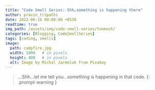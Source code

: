```yaml
---
title: "Code Smell Series: Shh…something is happening there"
author: pravin_tripathi
date: 2022-06-16 00:00:00 +0530
readtime: true
img_path: /assets/img/code-smell-series/toomuch/
categories: [Blogging, CodeSmellSeries]
tags: [coding, smells]
image:
  path: campfire.jpg
  width: 1000   # in pixels
  height: 400   # in pixels
  alt: Image by Michal Jarmoluk from Pixabay 
---
```


> ...Shh...let me tell you...something is happening in that code.
{: .prompt-warning }